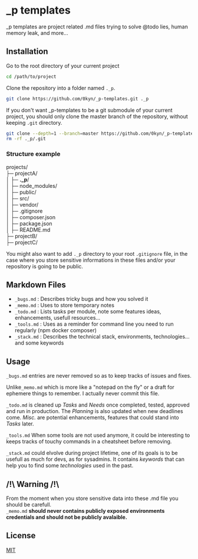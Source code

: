 # _p templates

_p templates are project related .md files trying to solve @todo lies, human memory leak, and more... 


## Installation

Go to the root directory of your current project
```bash 
cd /path/to/project
```

Clone the repository into a folder named `._p`.
```bash
git clone https://github.com/0kyn/_p-templates.git ._p
```

If you don't want _p-templates to be a git submodule of your current project, you should only clone the master branch of the repository, without keeping `.git` directory.
```bash
git clone --depth=1 --branch=master https://github.com/0kyn/_p-templates ._p
rm -rf ._p/.git
```

### Structure example

projects/  
├─ projectA/  
│  ├─ **._p**/  
│  ├─ node_modules/  
│  ├─ public/  
│  ├─ src/  
│  ├─ vendor/  
│  ├─ .gitignore  
│  ├─ composer.json  
│  ├─ package.json  
│  ├─ README.md  
├─ projectB/  
├─ projectC/  

You might also want to add `._p` directory to your root `.gitignore` file, in the case where you store sensitive informations in these files and/or your repository is going to be public.

## Markdown Files

- `_bugs.md`    : Describes tricky bugs and how you solved it
- `_memo.md`    : Uses to store temporary notes
- `_todo.md`    : Lists tasks per module, note some features ideas, enhancements, usefull resources...
- `_tools.md`   : Uses as a reminder for command line you need to run regularly (npm docker composer)
- `_stack.md`   : Describes the technical stack, environments, technologies... and some keywords

## Usage

`_bugs.md` entries are never removed so as to keep tracks of issues and fixes.

Unlike`_memo.md` which is more like a "notepad on the fly" or a draft for ephemere things to remember. I actually never commit this file.

`_todo.md` is cleaned up *Tasks* and *Needs* once completed, tested, approved and run in production. The *Planning* is also updated when new deadlines come. *Misc.* are potential enhancements, features that could stand into *Tasks* later.

`_tools.md` When some tools are not used anymore, it could be interesting to keeps tracks of touchy commands in a cheatsheet before removing.

`_stack.md` could elvolve during project lifetime, one of its goals is to be usefull as much for devs, as for sysadmins. 
It contains *keywords* that can help you to find some *technologies* used in the past.

## /!\ Warning /!\

From the moment when you store sensitive data into these .md file you should be carefull.  
`_memo.md` **should never contains publicly exposed environments credentials and should not be publicly avalaible.** 

## License

[MIT](https://choosealicense.com/licenses/mit/)
